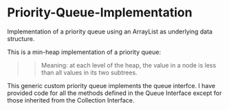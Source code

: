 # Priority-Queue-Implementation
Implementation of a priority queue using an ArrayList as underlying data structure.

This is a min-heap implementation of a priority queue:
>>Meaning: at each level of the heap, the value in a node is less than all values in its two subtrees.

This generic custom priority queue implements the queue interfce.
I have provided code for all the methods defined in the Queue Interface except for those inherited from the Collection Interface.
